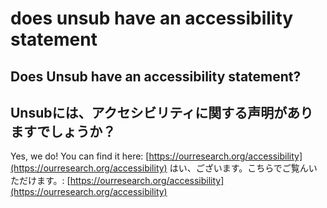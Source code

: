 # does unsub have an accessibility statement

## Does Unsub have an accessibility statement?

## Unsubには、アクセシビリティに関する声明がありますでしょうか？　

Yes, we do! You can find it here: [https://ourresearch.org/accessibility](https://ourresearch.org/accessibility) はい、ございます。こちらでご覧んいただけます。: [https://ourresearch.org/accessibility](https://ourresearch.org/accessibility)
